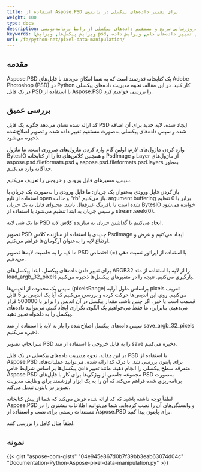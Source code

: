 ```yaml
---
title: استفاده از Aspose.PSD برای تغییر داده‌های پیکسلی در پایتون
weight: 100
type: docs
description: نمونه‌ای از نحوه به‌روزرسانی سریع و مستقیم داده‌های پیکسلی از رابط برنامه‌نویسی Python PSD
keywords: [ویرایش پیکسل‌ها, ویرایش psd, ویرایش لایه, تغییر داده‌های خام, ویرایش داده psd, رابط برنامهنویسی psd, پایتون, نمونه کد]
url: /fa/python-net/pixel-data-manipulation/
---
```


## **مقدمه**
Aspose.PSD یک کتابخانه قدرتمند است که به شما امکان می‌دهد با فایل‌های Adobe Photoshop (PSD) در Python کار کنید. در این مقاله، نحوه مدیریت داده‌های پیکسلی در یک فایل PSD با استفاده از Aspose.PSD را بررسی خواهیم کرد.

## **بررسی عمیق**
کد ارائه شده نشان می‌دهد چگونه یک فایل PSD ایجاد شده، لایه جدید برای آن اضافه شده و سپس داده‌های پیکسلی به‌صورت مستقیم تغییر داده شده و تصویر اصلاح‌شده ذخیره می‌شود.

وارد کردن ماژول‌های لازم: اولین گام وارد کردن ماژول‌های ضروری است. ما ماژول BytesIO را از کتابخانه io و همچنین کلاس‌های PsdImage و Layer از ماژول‌های aspose.psd.fileformats.psd و aspose.psd.fileformats.psd.layers به‌طور جداگانه وارد می‌کنیم.

سپس، مسیرهای فایل ورودی و خروجی را تعریف می‌کنیم.

باز کردن فایل ورودی به‌عنوان یک جریان: ما فایل ورودی را به‌صورت یک جریان با استفاده از تابع open و حالت "rb" باز می‌کنیم. argument buffering برابر با 0 تنظیم شده است تا بافرینگ غیرفعال باشد. محتوای فایل به یک جریان BytesIO خوانده می‌شود و سپس جریان به ابتدا تنظیم می‌شود با استفاده از stream.seek(0).

ما یک شی لایه PSD ایجاد می‌کنیم با گذاشتن جریان به سازنده کلاس لایه.

تصویر PSD جدیدی با استفاده از سازنده کلاس PsdImage ایجاد می‌کنیم و عرض و ارتفاع لایه را به‌عنوان آرگومان‌ها فراهم می‌کنیم.

ما لایه را به خاصیت لایه‌ها تصویر PSD با استفاده از اپراتور نسبت دهی (=) اختصاص می‌دهیم.

برای تغییر دادن داده‌های پیکسل، ابتدا پیکسل‌های ARGB32 را از لایه با استفاده از متد load_argb_32_pixels بارگیری می‌کنیم. نتیجه را در متغیرهای پیکسل‌ها ذخیره می‌کنیم.

سپس یک محدوده از اندیس‌ها (pixelsRange) براساس طول آرایه pixels تعریف می‌کنیم. روی این اندیس‌ها حرکت کرده و بررسی می‌کنیم که آیا یک اندیس بر 5 قابل قسمت است یا خیر. اگر چنین باشد، مقدار پیکسل در آن اندیس را برابر با 500000 قرار می‌دهیم. بنابراین، ما فقط می‌خواهیم یک الگوی تکراری ایجاد کنیم. می‌توانید داده‌های پیکسل را به دلخواه تغییر دهید.

سپس داده‌های پیکسل اصلاح‌شده را باز به لایه با استفاده از متد save_argb_32_pixels ذخیره می‌کنیم.

سرانجام، تصویر PSD را به فایل خروجی با استفاده از متد save ذخیره می‌کنیم.

در این مقاله، نحوه مدیریت داده‌های پیکسلی در یک فایل PSD با استفاده از Aspose.PSD برای پایتون بررسی شد. با درک کد ارائه شده، می‌توانید عملیات‌های متفرقه سطح پیکسلی را انجام دهید، مانند تغییر دادن پیکسل‌ها بر اساس شرایط خاص. Aspose.PSD مجموعه جامعی از ویژگی‌ها برای کار با فایل‌های PSD به‌صورت برنامه‌ریزی شده فراهم می‌کند که آن را به یک ابزار ارزشمند برای وظایف مدیریت تصویر در پایتون تبدیل می‌کند.

لطفاً توجه داشته باشید که کد ارائه شده فرض می‌کند که شما از پیش کتابخانه Aspose.PSD و وابستگی‌های آن را نصب کرده‌اید. شما می‌توانید اطلاعات بیشتری را در مستندات رسمی برای نصب و استفاده از Aspose.PSD برای پایتون پیدا کنید.

لطفاً مثال کامل را بررسی کنید.

## **نمونه**
{{< gist "aspose-com-gists" "04e945e867d0b7f39bb3eab63074d04c" "Documentation-Python-Aspose-pixel-data-manipulation.py" >}}
